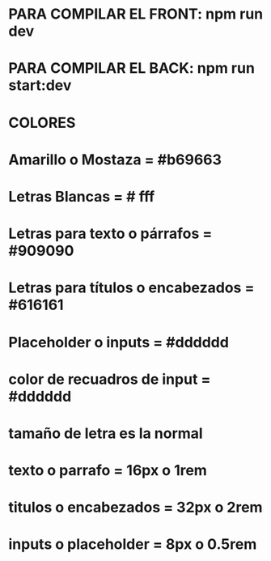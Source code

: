 # PARA COMPILAR EL FRONT: npm run dev
# PARA COMPILAR EL BACK: npm run start:dev



#  COLORES 

# Amarillo o Mostaza = #b69663
# Letras Blancas = # fff
#  Letras para texto o párrafos = #909090
# Letras para títulos o encabezados = #616161
# Placeholder o inputs = #dddddd
# color de recuadros de input = #dddddd

# tamaño de letra es la normal 

# texto o parrafo = 16px o 1rem
# titulos o encabezados = 32px o 2rem
# inputs o placeholder = 8px o 0.5rem

